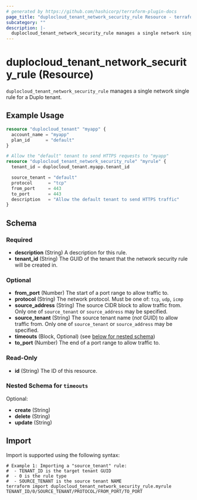 ```yaml
---
# generated by https://github.com/hashicorp/terraform-plugin-docs
page_title: "duplocloud_tenant_network_security_rule Resource - terraform-provider-duplocloud"
subcategory: ""
description: |-
  duplocloud_tenant_network_security_rule manages a single network single rule for a Duplo tenant.
---
```


# duplocloud_tenant_network_security_rule (Resource)

`duplocloud_tenant_network_security_rule` manages a single network single rule for a Duplo tenant.

## Example Usage

```terraform
resource "duplocloud_tenant" "myapp" {
  account_name = "myapp"
  plan_id      = "default"
}

# Allow the "default" tenant to send HTTPS requests to "myapp"
resource "duplocloud_tenant_network_security_rule" "myrule" {
  tenant_id = duplocloud_tenant.myapp.tenant_id

  source_tenant = "default"
  protocol      = "tcp"
  from_port     = 443
  to_port       = 443
  description   = "Allow the default tenant to send HTTPS traffic"
}
```

<!-- schema generated by tfplugindocs -->
## Schema

### Required

- **description** (String) A description for this rule.
- **tenant_id** (String) The GUID of the tenant that the network security rule will be created in.

### Optional

- **from_port** (Number) The start of a port range to allow traffic to.
- **protocol** (String) The network protocol.  Must be one of:  `tcp`, `udp`, `icmp`
- **source_address** (String) The source CIDR block to allow traffic from. Only one of `source_tenant` or `source_address` may be specified.
- **source_tenant** (String) The source tenant name (*not* GUID) to allow traffic from. Only one of `source_tenant` or `source_address` may be specified.
- **timeouts** (Block, Optional) (see [below for nested schema](#nestedblock--timeouts))
- **to_port** (Number) The end of a port range to allow traffic to.

### Read-Only

- **id** (String) The ID of this resource.

<a id="nestedblock--timeouts"></a>
### Nested Schema for `timeouts`

Optional:

- **create** (String)
- **delete** (String)
- **update** (String)

## Import

Import is supported using the following syntax:

```shell
# Example 1: Importing a "source_tenant" rule:
#  - TENANT_ID is the target tenant GUID
#  - 0 is the rule type
#  - SOURCE_TENANT is the source tenant NAME
terraform import duplocloud_tenant_network_security_rule.myrule TENANT_ID/0/SOURCE_TENANT/PROTOCOL/FROM_PORT/TO_PORT
```
